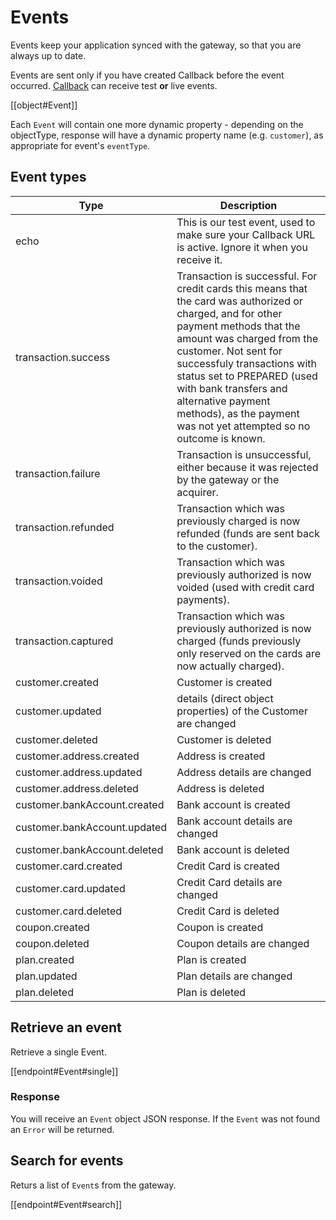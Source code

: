 # Events

Events keep your application synced with the gateway, so that you are always up to date.

Events are sent only if you have created Callback before the event occurred. [Callback](#callbacks) can receive test **or** live events.

[[object#Event]]

Each `Event` will contain one more dynamic property - depending on the objectType, response will have a dynamic property name (e.g. `customer`), as appropriate for event's `eventType`.

## Event types

| Type                          | Description
|-------------------------------|-------------
| echo                          | This is our test event, used to make sure your Callback URL is active. Ignore it when you receive it.
| transaction.success           | Transaction is successful. For credit cards this means that the card was authorized or charged, and for other payment methods that the amount was charged from the customer. Not sent for successfuly transactions with status set to PREPARED (used with bank transfers and alternative payment methods), as the payment was not yet attempted so no outcome is known.
| transaction.failure           | Transaction is unsuccessful, either because it was rejected by the gateway or the acquirer. 
| transaction.refunded          | Transaction which was previously charged is now refunded (funds are sent back to the customer).
| transaction.voided            | Transaction which was previously authorized is now voided (used with credit card payments).
| transaction.captured          | Transaction which was previously authorized is now charged (funds previously only reserved on the cards are now actually charged).
| customer.created              | Customer is created
| customer.updated              | details (direct object properties) of the Customer are changed
| customer.deleted              | Customer is deleted
| customer.address.created      | Address is created
| customer.address.updated      | Address details are changed
| customer.address.deleted      | Address is deleted
| customer.bankAccount.created  | Bank account is created
| customer.bankAccount.updated  | Bank account details are changed
| customer.bankAccount.deleted  | Bank account is deleted
| customer.card.created         | Credit Card is created
| customer.card.updated         | Credit Card details are changed
| customer.card.deleted         | Credit Card is deleted
| coupon.created                | Coupon is created
| coupon.deleted                | Coupon details are changed
| plan.created                  | Plan is created
| plan.updated                  | Plan details are changed
| plan.deleted                  | Plan is deleted


## Retrieve an event

Retrieve a single Event.

[[endpoint#Event#single]]

### Response

You will receive an `Event` object JSON response. If the `Event` was not found an `Error` will be returned.


## Search for events

Returs a list of `Event`s from the gateway.

[[endpoint#Event#search]]

